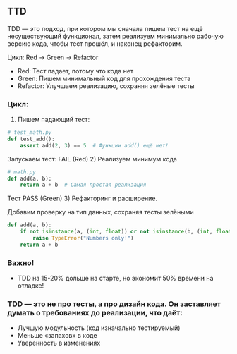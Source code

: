 ## TTD
TDD — это подход, при котором мы сначала пишем тест на ещё несуществующий функционал, 
затем реализуем минимально рабочую версию кода, чтобы тест прошёл, и наконец рефакторим. 

Цикл: Red → Green → Refactor
- Red: Тест падает, потому что кода нет
- Green: Пишем минимальный код для прохождения теста
- Refactor: Улучшаем реализацию, сохраняя зелёные тесты

### Цикл:
1) Пишем падающий тест:
```python
# test_math.py
def test_add():
    assert add(2, 3) == 5  # Функции add() ещё нет!
```
Запускаем тест: FAIL (Red)
2) Реализуем минимум кода
```python
# math.py
def add(a, b):
    return a + b  # Самая простая реализация
```
Тест PASS (Green)
3) Рефакторинг и расширение.

Добавим проверку на тип данных, сохраняя тесты зелёными
```python
def add(a, b):
    if not isinstance(a, (int, float)) or not isinstance(b, (int, float)):
        raise TypeError("Numbers only!")
    return a + b
```

### Важно!
- TDD на 15-20% дольше на старте, но экономит 50% времени на отладке!
### TDD — это не про тесты, а про дизайн кода. Он заставляет думать о требованиях до реализации, что даёт:
- Лучшую модульность (код изначально тестируемый)
- Меньше «запахов» в коде
- Уверенность в изменениях










